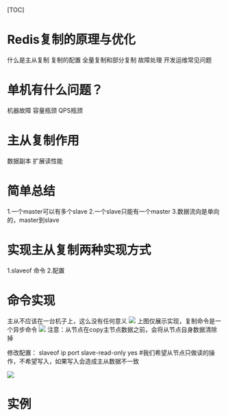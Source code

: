 [TOC]

# Redis复制的原理与优化
什么是主从复制
复制的配置
全量复制和部分复制
故障处理
开发运维常见问题

# 单机有什么问题？
机器故障
容量瓶颈
QPS瓶颈

# 主从复制作用
数据副本
扩展读性能

# 简单总结
1.一个master可以有多个slave
2.一个slave只能有一个master
3.数据流向是单向的，master到slave

# 实现主从复制两种实现方式
1.slaveof 命令
2.配置

# 命令实现
主从不应该在一台机子上，这么没有任何意义
![](_v_images/20191208214420850_1779919419.png)
上图仅展示实现，复制命令是一个异步命令
![](_v_images/20191208214550358_163546070.png)
注意：从节点在copy主节点数据之前，会将从节点自身数据清除掉

修改配置：
slaveof ip port
slave-read-only yes    #我们希望从节点只做读的操作，不希望写入，如果写入会造成主从数据不一致

![](_v_images/20191208215016157_85361366.png)

# 实例
